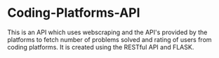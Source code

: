 # Coding-Platforms-API
This is an API which uses webscraping and the API's provided by the platforms to fetch number of problems solved and rating of users from coding platforms. It is created using the RESTful API and FLASK.
